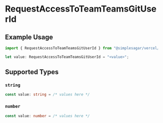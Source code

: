 # RequestAccessToTeamTeamsGitUserId

## Example Usage

```typescript
import { RequestAccessToTeamTeamsGitUserId } from "@simplesagar/vercel/models/requestaccesstoteamop.js";

let value: RequestAccessToTeamTeamsGitUserId = "<value>";
```

## Supported Types

### `string`

```typescript
const value: string = /* values here */
```

### `number`

```typescript
const value: number = /* values here */
```

